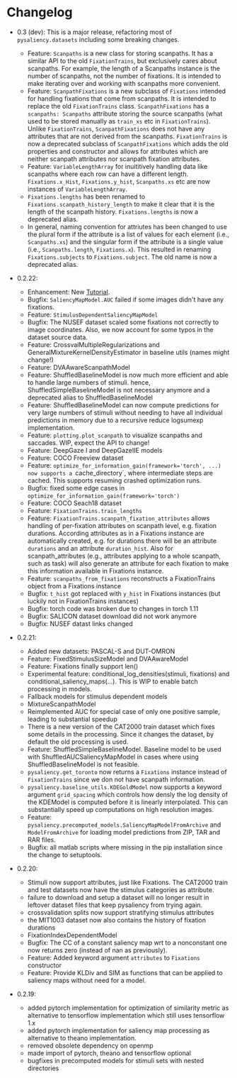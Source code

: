 # Changelog

* 0.3 (dev):
  This is a major release, refactoring most of `pysaliency.datasets` including some breaking changes.
  * Feature: `Scanpaths` is a new class for storing scanpaths. It has a similar API to the old `FixationTrains`,
    but exclusively cares about scanpaths. For example, the length of a Scanpaths instance is the number of scanpaths,
    not the number of fixations. It is intended to make iterating over and working with scanpaths more convenient.
  * Feature: `ScanpathFixations` is a new subclass of `Fixations` intended for handling fixations that come from scanpaths.
    It is intended to replace the old `FixationTrains` class. `ScanpathFixations` has a `scanpaths: Scanpaths`
    attribute storing the source scanpaths (what used to be stored manually as `train_xs` etc in `FixationTrains`).
    Unlike `FixationTrains`, `ScanpathFixations` does not have any attributes that are not derived from the scanpaths.
    `FixationTrains` is now a deprecated subclass of `ScanpathFixations` which adds the old properties and constructor
    and allows for attributes which are neither scanpath attributes nor scanpath fixation attributes.
  * Feature: `VariableLengthArray` for inuititively handling data like scanpaths where each row can have a different length.
    `Fixations.x_Hist`, `Fixations.y_hist`, `Scanpaths.xs` etc are now instances of `VariableLengthArray`.
  * `Fixations.lengths` has been renamed to `Fixations.scanpath_history_length` to make it clear that it is the length of the scanpath history.
    `Fixations.lengths` is now a deprecated alias.
  * In general, naming convention for attriutes has been changed to use the plural form if the attribute is a list of values for each
    element (i.e., `Scanpaths.xs`) and the singular form if the attribute is a single value (i.e., `Scanpaths.length`,  `Fixations.x`). This resulted in
    renaming `Fixations.subjects` to `Fixations.subject`. The old name is now a deprecated alias.

* 0.2.22:
  * Enhancement: New [Tutorial](notebooks/Tutorial.ipynb).
  * Bugfix: `SaliencyMapModel.AUC` failed if some images didn't have any fixations.
  * Feature: `StimulusDependentSaliencyMapModel`
  * Bugfix: The NUSEF dataset scaled some fixations not correctly to image coordinates. Also, we now account for some typos in the
    dataset source data.
  * Feature: CrossvalMultipleRegularizations and GeneralMixtureKernelDensityEstimator in baseline utils (names might change!)
  * Feature: DVAAwareScanpathModel
  * Feature: ShuffledBaselineModel is now much more efficient and able to handle large numbers of stimuli.
    hence, ShuffledSimpleBaselineModel is not necessary anymore and a deprecated alias to ShuffledBaselineModel
  * Feature: ShuffledBaselineModel can now compute predictions for very large numbers of stimuli without needing
    to have all individual predictions in memory due to a recursive reduce logsumexp implementation.
  * Feature: `plotting.plot_scanpath` to visualize scanpaths and saccades. WIP, expect the API to change!
  * Feature: DeepGaze I and DeepGazeIIE models
  * Feature: COCO Freeview dataset
  * Feature: `optimize_for_information_gain(framework='torch', ...) now supports a `cache_directory`,
    where intermediate steps are cached. This supports resuming crashed optimization runs.
  * Bugfix: fixed some edge cases in `optimize_for_information_gain(framework='torch')`
  * Feature: COCO Seach18 dataset
  * Feature: `FixationTrains.train_lengths`
  * Feature: `FixationTrains.scanpath_fixation_attributes` allows handling of per-fixation attributes on scanpath level,
    e.g. fixation durations. According attributes as in a Fixations instance are automatically created,
    e.g. for durations there will be an attribute `durations` and an attribute `duration_hist`. Also
    for scanpath_attributes (e.g., attributes applying to a whole scanpath, such as task) will also generate
    an attribute for each fixation to make this information available in Fixations instance.
  * Feature: `scanpaths_from_fixations` reconstructs a FixationTrains object from a Fixations instance
  * Bugfix: `t_hist` got replaced with `y_hist` in Fixations instances (but luckily not in FixationTrains instances)
  * Bugfix: torch code was broken due to changes in torch 1.11
  * Bugfix: SALICON dataset download did not work anymore
  * Bugfix: NUSEF datast links changed

* 0.2.21:
  * Added new datasets: PASCAL-S and DUT-OMRON
  * Feature: FixedStimulusSizeModel and DVAAwareModel
  * Feature: Fixations finally support len()
  * Experimental feature: conditional_log_densities(stimuli, fixations) and conditional_saliency_maps(...).
    This is WIP to enable batch processing in models.
  * Fallback models for stimulus dependent models
  * MixtureScanpathModel
  * Reimplemented AUC for special case of only one positive sample, leading to substantial speedup
  * There is a new version of the CAT2000 train dataset which fixes some details in the processing.
    Since it changes the dataset, by default the old processing is used.
  * Feature: ShuffledSimpleBaselineModel. Baseline model to be used with ShuffledAUCSaliencyMapModel
    in cases where using ShuffledBaselineModel is not feasible.
  * `pysaliency.get_toronto` now returns a `Fixations` instance instead of `FixationTrains` since
    we don not have scanpath information.
  * `pysaliency.baseline_utils.KDEGoldModel` now supports a keyword argument `grid_spacing` which
    controls how densly the log density of the KDEModel is computed before it is linearly interpolated.
    This can substantially speed up computations on high resolution images.
  * Feature: `pysaliency.precomputed_models.SaliencyMapModelFromArchive` and `ModelFromArchive`
    for loading model predictions from ZIP, TAR and RAR files.
  * Bugfix: all matlab scripts where missing in the pip installation since the change
    to setuptools.
* 0.2.20:
  * Stimuli now support attributes, just like Fixations. The CAT2000 train and test
    datasets now have the stimulus categories as attribute.
  * failure to download and setup a dataset will no longer result in leftover
    dataset files that keep pysaliency from trying again.
  * crossvalidation splits now support stratifying stimulus attributes
  * the MIT1003 dataset now also contains the history of fixation durations
  * FixationIndexDependentModel
  * Bugfix: The CC of a constant saliency map wrt to a nonconstant one
    now returns zero (instead of nan as previously).
  * Feature: Added keyword argument `attributes` to `Fixations` constructor
  * Feature: Provide KLDiv and SIM as functions that can be applied to saliency maps without need for a model.
* 0.2.19:
  * added pytorch implementation for optimization of similarity metric as alternative
    to tensorflow implementation which still uses tensorflow 1.x
  * added pytorch implementation for saliency map processing as alternative
    to theano implementation.
  * removed obsolete dependency on openmp
  * made import of pytorch, theano and tensorflow optional
  * bugfixes in precomputed models for stimuli sets with nested directories
